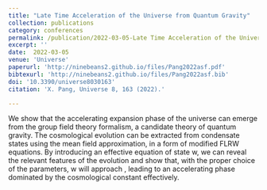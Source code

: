 ```yaml
---  
title: "Late Time Acceleration of the Universe from Quantum Gravity"
collection: publications
category: conferences
permalink: /publication/2022-03-05-Late Time Acceleration of the Universe from Quantum Gravity
excerpt: ''
date:  2022-03-05
venue: 'Universe'
paperurl: 'http://ninebeans2.github.io/files/Pang2022asf.pdf'
bibtexurl: 'http://ninebeans2.github.io/files/Pang2022asf.bib'
doi: '10.3390/universe8030163'
citation: 'X. Pang, Universe 8, 163 (2022).'

---  
```


We show that the accelerating expansion phase of the universe can emerge from the group field theory formalism, a candidate theory of quantum gravity. The cosmological evolution can be extracted from condensate states using the mean field approximation, in a form of modified FLRW equations. By introducing an effective equation of state w, we can reveal the relevant features of the evolution and show that, with the proper choice of the parameters, w will approach , leading to an accelerating phase dominated by the cosmological constant effectively.

